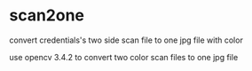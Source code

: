# scan2one
convert credentials's two side scan file to one jpg file with color

use opencv 3.4.2 to convert two color scan files to one jpg file 
